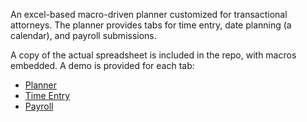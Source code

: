 An excel-based macro-driven planner customized for transactional attorneys. The planner provides tabs for time entry, date planning (a calendar), and payroll submissions.

A copy of the actual spreadsheet is included in the repo, with macros embedded. A demo is provided for each tab:
* [Planner]()
* [Time Entry]()
* [Payroll]()
